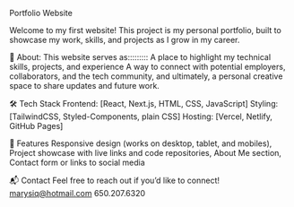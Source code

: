 Portfolio Website

Welcome to my first website!
This project is my personal portfolio, built to showcase my work, skills, and projects as I grow in my career.

🚀 About:
This website serves as:::::::::
A place to highlight my technical skills, projects, and experience
A way to connect with potential employers, collaborators, and the tech community, and ultimately, a personal creative space to share updates and future work.

🛠 Tech Stack
Frontend: [React, Next.js, HTML, CSS, JavaScript]
Styling: [TailwindCSS, Styled-Components, plain CSS]
Hosting: [Vercel, Netlify, GitHub Pages]


📄 Features
Responsive design (works on desktop, tablet, and mobiles),
Project showcase with live links and code repositories,
About Me section,
Contact form or links to social media


📬 Contact
Feel free to reach out if you’d like to connect!
marysiq@hotmail.com
650.207.6320